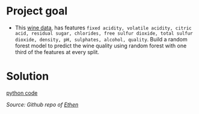 # Project goal
- This [wine data](tps://archive.ics.uci.edu/ml/machine-learning-databases/wine-quality/winequality-white.csv), has features `fixed acidity, volatile acidity, citric acid, residual sugar, chlorides, free sulfur dioxide, total sulfur dioxide, density, pH, sulphates, alcohol, quality`. Build a random forest model to predict the wine quality using random forest with one third of the features at every split.

# Solution
[python code](./wine-quality-random-forest.py)

<i>Source: Github repo of [Ethen](https://github.com/ethen8181)</i>